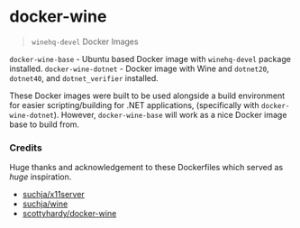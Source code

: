 # docker-wine
> `winehq-devel` Docker Images

`docker-wine-base` - Ubuntu based Docker image with `winehq-devel` package installed.
`docker-wine-dotnet` - Docker image with Wine and `dotnet20`, `dotnet40`, and `dotnet_verifier` installed.

These Docker images were built to be used alongside a build environment for easier scripting/building for .NET applications, (specifically with `docker-wine-dotnet`).
However, `docker-wine-base` will work as a nice Docker image base to build from.

### Credits
Huge thanks and acknowledgement to these Dockerfiles which served as _huge_ inspiration.

- [suchja/x11server]
- [suchja/wine]
- [scottyhardy/docker-wine]

[suchja/x11server]:https://github.com/suchja/x11server
[suchja/wine]:https://github.com/suchja/wine
[suchja/wix-toolset]:https://github.com/suchja/wix-toolset
[scottyhardy/docker-wine]:https://github.com/scottyhardy/docker-wine

